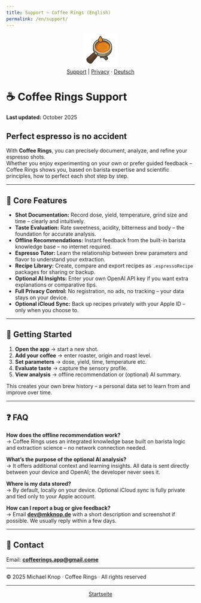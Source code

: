```yaml
---
title: Support – Coffee Rings (English)
permalink: /en/support/
---
```


<p align="center">
  <img src="/assets/coffeerings.png" alt="Coffee Rings" width="90"><br>
  <a href="/en/support/">Support</a> | <a href="/en/privacy/">Privacy</a> ·
  <a href="/de/support/">Deutsch</a>
</p>

# ☕ Coffee Rings Support
**Last updated:** October 2025  

## Perfect espresso is no accident

With **Coffee Rings**, you can precisely document, analyze, and refine your espresso shots.  
Whether you enjoy experimenting on your own or prefer guided feedback – Coffee Rings shows you, based on barista expertise and scientific principles, how to perfect each shot step by step.

---

## 🚀 Core Features
- **Shot Documentation:** Record dose, yield, temperature, grind size and time – clearly and intuitively.  
- **Taste Evaluation:** Rate sweetness, acidity, bitterness and body – the foundation for accurate analysis.  
- **Offline Recommendations:** Instant feedback from the built-in barista knowledge base – no internet required.  
- **Espresso Tutor:** Learn the relationship between brew parameters and flavor to understand your extraction.  
- **Recipe Library:** Create, compare and export recipes as `.espressoRecipe` packages for sharing or backup.  
- **Optional AI Insights:** Enter your own OpenAI API key if you want extra explanations or comparative tips.  
- **Full Privacy Control:** No registration, no ads, no tracking – your data stays on your device.  
- **Optional iCloud Sync:** Back up recipes privately with your Apple ID – only when you choose to.  

---

## 📘 Getting Started
1. **Open the app** → start a new shot.  
2. **Add your coffee** → enter roaster, origin and roast level.  
3. **Set parameters** → dose, yield, time, temperature etc.  
4. **Evaluate taste** → capture the sensory profile.  
5. **View analysis** → offline recommendation or (optional) AI summary.  

This creates your own brew history – a personal data set to learn from and improve over time.

---

## ❓ FAQ

**How does the offline recommendation work?**  
→ Coffee Rings uses an integrated knowledge base built on barista logic and extraction science – no network connection needed.

**What’s the purpose of the optional AI analysis?**  
→ It offers additional context and learning insights. All data is sent directly between your device and OpenAI; the developer never sees it.

**Where is my data stored?**  
→ By default, locally on your device. Optional iCloud sync is fully private and tied only to your Apple account.

**How can I report a bug or give feedback?**  
→ Email **dev@mkknop.de** with a short description and screenshot if possible. We usually reply within a few days.

---

## 📩 Contact
Email: **coffeerings.app@gmail.come**  

---

© 2025 Michael Knop · Coffee Rings · All rights reserved

---

<p align="center">
  <a href="/">Startseite</a>
</p>
